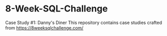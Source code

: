 # 8-Week-SQL-Challenge
Case Study #1: Danny's Diner
This repository contains case studies crafted from https://8weeksqlchallenge.com/
